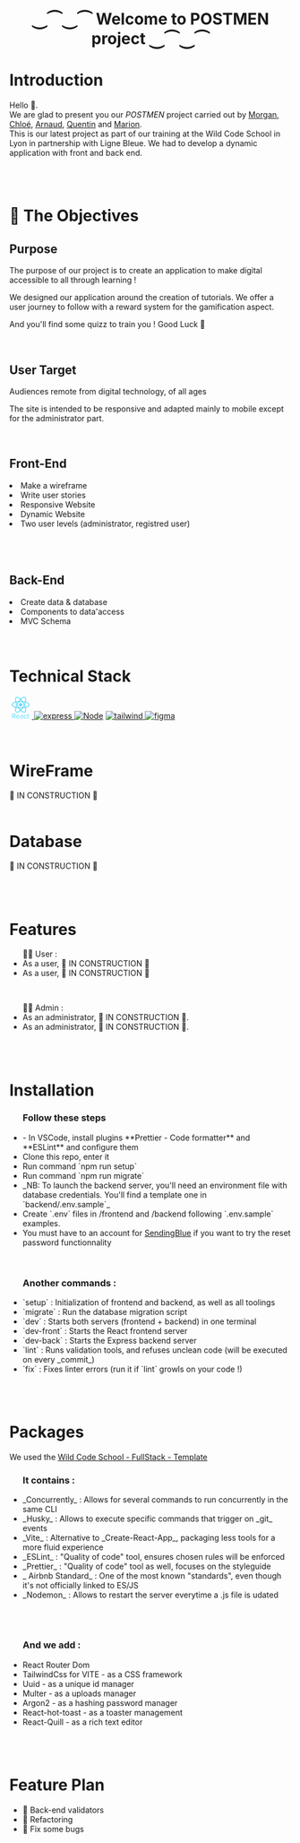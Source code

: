 
<h1 align="center">⏝⏜⏝⏜ Welcome to POSTMEN project ⏝⏜⏝⏜</h1>


<!-- Introduction -->
<h1 href='#'>Introduction</h1>
<p>Hello 👋.<br/>
  We are glad to present you our <i>POSTMEN</i> project carried out by <a href=''>Morgan</a>, <a href=''>Chloé</a>, <a href=''>Arnaud</a>, <a href=''>Quentin</a> and <a href=''>Marion</a>.<br/>
This is our latest project as part of our training at the Wild Code School in Lyon in partnership with Ligne Bleue. We had to develop a dynamic application with front and back end.<p>
<p>
<br/>
<br/>


<!-- Objectives -->
<h1 href='#'>🎯 The Objectives</h1>
<h2>Purpose</h2>
<p>The purpose of our project is to create an application to make digital accessible to all through learning !</p>
<p>We designed our application around the creation of tutorials. We offer a user journey to follow with a reward system for the gamification aspect.</p>
<p>And you'll find some quizz to train you ! Good Luck 🤞</p>
<br/>

<h2>User Target</h2>
<p>Audiences remote from digital technology, of all ages</p>
<p>The site is intended to be responsive and adapted mainly to mobile except for the administrator part.</p>

<br/>
<h2>Front-End</h2>
<li>Make a wireframe</li>
<li>Write user stories</li>
<li>Responsive Website</li>
<li>Dynamic Website  </li>
<li>Two user levels (administrator, registred user)</li>
</ul>
<br/>
<br/>


<br/>
<h2>Back-End</h2>
<li>Create data & database</li>
<li>Components to data'access </li>
<li>MVC Schema</li>
</ul>

<br/>
<br/>

<!-- Technical stack -->
<h1 href='#'>Technical Stack</h1>

<a href="https://reactjs.org/" target="_blank" rel="noreferrer"> <img src="https://raw.githubusercontent.com/devicons/devicon/master/icons/react/react-original-wordmark.svg" alt="react" width="40" height="40"/> </a> 
<a href="https://expressjs.com/fr/" target="_blank" rel="noreferrer"> <img src="https://www.vectorlogo.zone/logos/expressjs/expressjs-ar21.svg" alt="express" width="40" height="40"/> </a>
<a href="https://nodejs.org/" target="_blank" rel="noreferrer"> <img src="https://www.vectorlogo.zone/logos/nodejs/nodejs-ar21.svg" alt="Node" width="40" height="40"/></a> <a href="https://tailwindcss.com/" target="_blank" rel="noreferrer"> <img src="https://www.vectorlogo.zone/logos/tailwindcss/tailwindcss-icon.svg" alt="tailwind" width="40" height="40"/> </a> 
<a href="https://www.figma.com/" target="_blank" rel="noreferrer"> <img src="https://www.vectorlogo.zone/logos/figma/figma-icon.svg" alt="figma" width="40" height="40"/> </a>  
<br/>
<br/>
  </div>
  <!-- Wirframe -->
<h1 href='#'>WireFrame</h1>
🚧 IN CONSTRUCTION 🚧
    
<br/>
<br/>

 <!-- Database -->
<h1 href='#'>Database</h1>

🚧 IN CONSTRUCTION 🚧

<br />
<br />
 <!-- Features -->
<h1 href='#'>Features</h1>
<ul>👩‍💼 User : 
<li>As a user, 🚧 IN CONSTRUCTION 🚧 </li>
<li>As a user, 🚧 IN CONSTRUCTION 🚧 </li>

</ul>
<br />
<ul>🧑‍💼 Admin :
<li>As an administrator, 🚧 IN CONSTRUCTION 🚧. </li>
 <li>As an administrator, 🚧 IN CONSTRUCTION 🚧. </li>
</ul>

<br/>
<br/> 
<!-- Installation -->
<h1 href='#'>Installation</h1>
<ul><h3>Follow these steps</h3>
<li>
- In VSCode, install plugins **Prettier - Code formatter** and **ESLint** and configure them</li>
<li> Clone this repo, enter it</li>
<li> Run command `npm run setup`</li>
<li> Run command `npm run migrate`</li> 
<li> _NB: To launch the backend server, you'll need an environment file with database credentials. You'll find a template one in `backend/.env.sample`_</li>
<li> Create `.env` files in /frontend and /backend following `.env.sample` examples.</li>
<li> You must have to an account for <a href='https://fr.sendinblue.com/' rel="noreferrer" target='_blank' >SendingBlue</a> if you want to try the reset password functionnality</li>
</ul>

<br/>
<ul>
  <h3>
    Another commands :</h3> 
<li>`setup` : Initialization of frontend and backend, as well as all toolings</li>
<li> `migrate` : Run the database migration script</li>
<li>`dev` : Starts both servers (frontend + backend) in one terminal</li>
<li>`dev-front` : Starts the React frontend server</li>
<li> `dev-back` : Starts the Express backend server</li>
<li> `lint` : Runs validation tools, and refuses unclean code (will be executed on every _commit_)</li>
<li>`fix` : Fixes linter errors (run it if `lint` growls on your code !)</li>
</ul>

<br/>
<br/>
<!-- Packages -->
<h1 href='#'>Packages</h1>
<p>We used the <a href='https://github.com/WildCodeSchool/js-template-fullstack' target='_blank' rel="noreferrer">Wild Code School - FullStack - Template</a></p>
 <ul><h3>It contains  :</h3>
  <li> _Concurrently_ : Allows for several commands to run concurrently in the same CLI</li>
<li> _Husky_ : Allows to execute specific commands that trigger on _git_ events</li>
<li> _Vite_ : Alternative to _Create-React-App_, packaging less tools for a more fluid experience</li>
<li> _ESLint_ : "Quality of code" tool, ensures chosen rules will be enforced</li>
<li>_Prettier_ : "Quality of code" tool as well, focuses on the styleguide</li>
<li> _ Airbnb Standard_ : One of the most known "standards", even though it's not officially linked to ES/JS</li>
<li> _Nodemon_ : Allows to restart the server everytime a .js file is udated</li>
  </ul>
<br/>
<br/>
<ul><h3>And we add :</h3>
<li>React Router Dom</li>
<li>TailwindCss for VITE - as a CSS framework</li>
<li>Uuid - as a unique id manager</li>
<li>Multer - as a uploads manager</li>
<li>Argon2 - as a hashing password manager</li>
  <li>React-hot-toast - as a toaster management</li>
  <li>React-Quill - as a rich text editor </li>
</ul>

<br/>
<br/>

<!-- Next Features -->
<h1 href='#'>Feature Plan</h1>
<ul>
<li>🚧 Back-end validators</li>
<li>🚧 Refactoring</li>
<li>🚧 Fix some bugs</li>

</ul>
<br/>
<br/>
